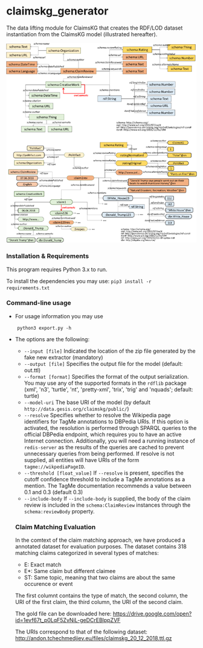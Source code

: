 # claimskg_generator
The data lifting module for ClaimsKG that creates the RDF/LOD dataset instantiation from the ClaimsKG model (illustrated hereafter).

![](model.png)

### Installation & Requirements

This program requires Python 3.x to run.

To install the dependencies you may use: `pip3 install -r requirements.txt`

### Command-line usage
- For usage information you may use 
```shell
    python3 export.py -h
```
* The options are the following: 
  * `--input [file]` Indicated the location of the zip file generated by the fake new extractor (mandatory)
  * `--output [file]` Specifies the output file for the model (default: out.ttl)
  * `--format [format]` Specifies the format of the output serialization. You may use any of the supported formats in the `rdflib` package (xml', 'n3', 'turtle', 'nt', 'pretty-xml', 'trix', 'trig' and 'nquads'; default: turtle)
  * `--model-uri` The base URI of the model (by default `http://data.gesis.org/claimskg/public/`) 
  * `--resolve` Specifies whether to resolve the Wikipedia page identifiers for TagMe annotations to DBPedia URIs. If this option is activated, the resolution is performed through SPARQL queries to the official DBPedia endpoint, which requires you to have an active Internet connection. Additionally, you will need a running instance of `redis-server` as the results of the queries are cached to prevent unnecessary queries from being performed. If resolve is not supplied, all entities will have URIs of the form `tagme://wikpediaPageID`.
  * `--threshold [float_value]` If `--resolve` is present, specifies the cutoff confidence threshold to include a TagMe annotations as a mention. The TagMe documentation recommends a value between 0.1 and 0.3 (default 0.3)
  * `--include-body` If `--include-body` is supplied, the body of the claim review is included in the `schema:ClaimReview` instances through the `schema:reviewBody` property.
  
  
  ### Claim Matching Evaluation
  In the comtext of the claim matching approach, we have produced a annotated dataset for evaluation purposes. The dataset contains 318 matching claims categorized in several types of matches: 
  - E: Exact match
  - E*: Same claim but different claimee
  - ST: Same topic, meaning that two claims are about the same occurence or event
  
  The first columnt contains the type of match, the second column, the URI of the first claim, the third column, the URI of the second claim. 
 
  The gold file can be downloaded here:
  https://drive.google.com/open?id=1evf67t_p0LqF5ZvNiL-geDCrEBlppZVF
 
  The URIs correspond to that of the following dataset: 
  http://andon.tchechmedjiev.eu/files/claimskg_20_12_2018.ttl.gz
